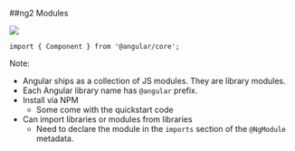 ##ng2 Modules

<img src="img/library-module.png" />

`import { Component } from '@angular/core';`

Note:
+ Angular ships as a collection of JS modules.  They are library modules.
+ Each Angular library name has `@angular` prefix.
+ Install via NPM
    + Some come with the quickstart code
+ Can import libraries or modules from libraries
    + Need to declare the module in the `imports` section of the `@NgModule` metadata.